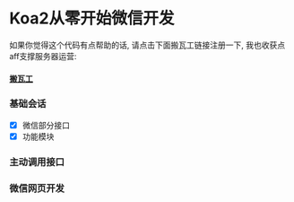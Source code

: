 # Koa2从零开始微信开发

如果你觉得这个代码有点帮助的话, 请点击下面搬瓦工链接注册一下, 我也收获点aff支撑服务器运营:

#### [搬瓦工](https://bandwagonhost.com/aff.php?aff=30537)

### 基础会话

- [x] 微信部分接口
- [x] 功能模块

### 主动调用接口

### 微信网页开发
